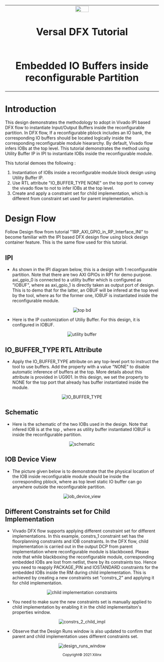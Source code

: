 ﻿<table>
 <tr>
   <td align="center"><img src="https://www.xilinx.com/content/dam/xilinx/imgs/press/media-kits/corporate/xilinx-logo.png" width="30%"/><h1>Versal DFX Tutorial</h1>
   </td>
 </tr>
 <tr>
 <td align="center"><h1>Embedded IO Buffers inside reconfigurable Partition</h1>
 </td>
 </tr>
</table>

# Introduction

This design demonstrates the methodology to adopt in Vivado IPI based DFX flow to instantiate Input/Output Buffers inside the reconfigurable partition. In DFX flow, If a reconfigurable pblock includes an IO bank, the corresponding IO buffers should be located logically inside the corresponding reconfigurable module hieararchy. By default, Vivado flow infers IOBs at the top level. This tutorial demonstrates the method using Utility Buffer IP in IPI to instantiate IOBs inside the reconfigurable module.  

This tutorial demoes the following :
1. Instantiation of IOBs inside a reconfigurable module block design using Utility Buffer IP.
2. Use RTL attribute "IO_BUFFER_TYPE NONE" on the top port to convey the vivado flow to not to infer IOBs at the top level.
3. Create and apply a constraint set for child implementation, which is different from constraint set used for parent implementation.

# Design Flow

Follow Design flow from tutorial "1RP_AXI_GPIO_in_RP_Interface_INI" to become familiar with the IPI based DFX design flow using block design container feature. This is the same flow used for this tutorial. 

## IPI

- As shown in the IPI diagram below, this is a design with 1 reconfigurable partition. Note that there are two AXI GPIOs in RP1 for demo purpose. axi_gpio_0 is connected to a utility buffer which is configured as "IOBUF", where as axi_gpio_1 is directly taken as output port of design. This is to demo that for the latter, an OBUF will be infered at the top level by the tool, where as for the former one, IOBUF is instantiated inside the reconfigurable module. 

<p align="center">
  <img src="./images/top_bd.png?raw=true" alt="top bd"/>
</p>

- Here is the IP customization of Utiliy Buffer. For this design, it is configured in IOBUF. 

<p align="center">
  <img src="./images/utility_buffer.png?raw=true" alt="utility buffer"/>
</p>


## IO_BUFFER_TYPE RTL Attribute
- Apply the IO_BUFFER_TYPE attribute on any top-level port to instruct the tool to use buffers. Add the property with a value "NONE" to disable automatic inference of buffers at the top. More details about this attribute is provided in UG901. In this design, we set the property to NONE for the top port that already has buffer instantiated inside the module.

<p align="center">
  <img src="./images/IO_BUFFER_TYPE.png?raw=true" alt="IO_BUFFER_TYPE"/>
</p>


## Schematic

- Here is the schematic of the two IOBs used in the design. Note that infered IOB is at the top , where as utility buffer instantiated IOBUF is inside the reconfigurable partition. 
<p align="center">
  <img src="./images/schematic.png?raw=true" alt="schematic"/>
</p>

## IOB Device View
- The picture given below is to demonstrate that the physical location of the IOB inside reconfigurable module should be inside the corresponding pblock, where as top level static IO buffer can go anywhere outside the reconfigurable partition. 

<p align="center">
  <img src="./images/iob_device_view.png?raw=true" alt="iob_device_view"/>
</p>

## Different Constraints set for Child Implementation

- Vivado DFX flow supports applying different constraint set for different implementations. In this example, constrs_1 constraint set has the floorplanning constraints and IOB constraints. In the DFX flow, child implementation is carried out in the output DCP from parent implementation where reconfigurable module is blackboxed. Please note that while blackboxing the reconfigurable module, corresponding embedded IOBs are lost from netlist, there by its constraints too. Hence you need to reapply PACKAGE_PIN and IOSTANDARD constraints for the embedded IOBs inside the RM during child implementation. This is achieved by creating a new constraints set "constrs_2" and applying it for child implementation.  


<p align="center">
  <img src="./images/child_impl_constraints.png?raw=true" alt="child implementation constraints"/>
</p>

- You need to make sure the new constraints set is manually applied to child implementation by enabling it in the child implementaiton's properties window.

<p align="center">
  <img src="./images/constrs_2_child_impl.png?raw=true" alt="constrs_2_child_impl"/>
</p>

- Observe that the Design Runs window is also updated to confirm that parent and child implementation uses different constraints set.

<p align="center">
  <img src="./images/design_runs_window.png?raw=true" alt="design_runs_window"/>
</p>
<p align="center"><sup>Copyright&copy; 2021 Xilinx</sup></p>
